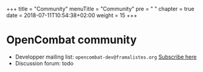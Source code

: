 +++
title = "Community"
menuTitle = "Community"
pre = "<i class='fa fa-comments'></i> "
chapter = true
date =  2018-07-11T10:54:38+02:00
weight = 15
+++

# OpenCombat community

* Developper mailing list: `opencombat-dev@framalistes.org` [Subscribe here](https://framalistes.org/sympa/subscribe/opencombat-dev)
* Discussion forum: todo
